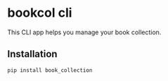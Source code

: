 # bookcol cli

This CLI app helps you manage your book collection.

## Installation

```bash
pip install book_collection
